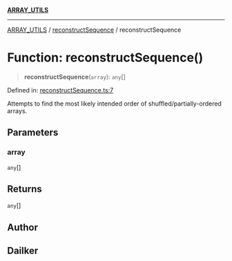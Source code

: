 [**ARRAY_UTILS**](../../README.md)

***

[ARRAY_UTILS](../../README.md) / [reconstructSequence](../README.md) / reconstructSequence

# Function: reconstructSequence()

> **reconstructSequence**(`array`): `any`[]

Defined in: [reconstructSequence.ts:7](https://github.com/dailker/everyutil-js/blob/b3e269da55b7d96c15eb37e98c5c4f6b94f05f6f/src/array/reconstructSequence.ts#L7)

Attempts to find the most likely intended order of shuffled/partially-ordered arrays.

## Parameters

### array

`any`[]

## Returns

`any`[]

## Author

## Dailker
